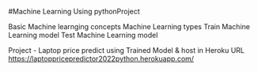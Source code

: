 #Machine Learning Using pythonProject

Basic Machine learnging concepts
Machine Learning types
Train Machine Learning model
Test Machine Learning model

Project - Laptop price predict using Trained Model
          & host in Heroku
          URL https://laptoppricepredictor2022python.herokuapp.com/
